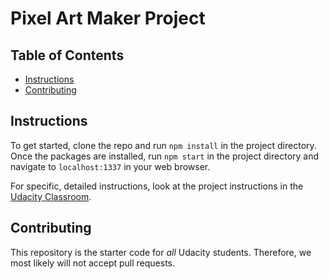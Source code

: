 # Pixel Art Maker Project

## Table of Contents

* [Instructions](#instructions)
* [Contributing](#contributing)

## Instructions

To get started, clone the repo and run `npm install` in the project directory.
Once the packages are installed, run `npm start` in the project directory and navigate to `localhost:1337` in your web browser.

For specific, detailed instructions, look at the project instructions in the [Udacity Classroom](https://classroom.udacity.com/me).

## Contributing

This repository is the starter code for _all_ Udacity students. Therefore, we most likely will not accept pull requests.
